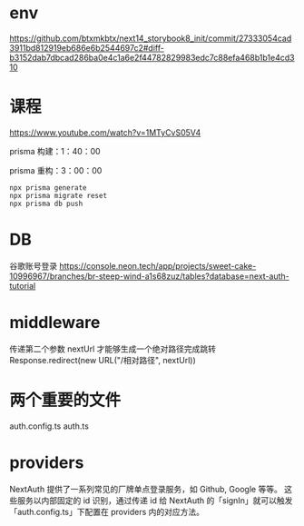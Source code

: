 # env

https://github.com/btxmkbtx/next14_storybook8_init/commit/27333054cad3911bd812919eb686e6b2544697c2#diff-b3152dab7dbcad286ba0e4c1a6e2f44782829983edc7c88efa468b1b1e4cd310

# 课程

https://www.youtube.com/watch?v=1MTyCvS05V4

prisma 构建：1：40：00

prisma 重构：3：00：00

```
npx prisma generate
npx prisma migrate reset
npx prisma db push
```

# DB

谷歌账号登录
https://console.neon.tech/app/projects/sweet-cake-10996967/branches/br-steep-wind-a1s68zuz/tables?database=next-auth-tutorial

# middleware

传递第二个参数 nextUrl 才能够生成一个绝对路径完成跳转
Response.redirect(new URL("/相对路径", nextUrl))

# 两个重要的文件

auth.config.ts
auth.ts

# providers

NextAuth 提供了一系列常见的厂牌单点登录服务，如 Github, Google 等等。
这些服务以内部固定的 id 识别，通过传递 id 给 NextAuth 的「signIn」就可以触发「auth.config.ts」下配置在 providers 内的对应方法。
